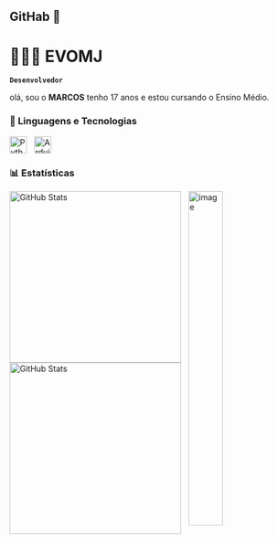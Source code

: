 ## GitHab 🤳

# 👩🏻‍💻 EVOMJ

**`Desenvolvedor`**

olá, sou o **MARCOS** tenho 17 anos  e estou cursando o Ensino Médio.



### 🤖 Linguagens e Tecnologias



<img 
    align="left" 
    alt="Python" 
    title="Python"
    width="30px" 
    style="padding-right: 10px;" 
    src="https://cdn.jsdelivr.net/gh/devicons/devicon@latest/icons/python/python-original.svg" 
/>


<img
       width="30px" 
    style="padding-right: 10px;" 
src="https://peteletrica.uff.br/wp-content/uploads/sites/509/2022/10/Arduino_Logo.svg_.png" alt="Arduino | PET-Elétrica UFF"/>





### **📊 Estatísticas**

<p>
  <img 
    align="left" 
    alt="GitHub Stats" 
    height="300" 
    style="padding-right: 10px;" 
    src="https://github-readme-stats.vercel.app/api?username=EVOMJ&show_icons=true&theme=tokyonight&include_all_commits=true&locale=pt-br" 
  />

<img 
      align="left" 
      alt="GitHub Stats" 
      height="300" 
      src="https://github-readme-stats.vercel.app/api/top-langs/?username=EVOMJ&theme=tokyonight&layout=compact&custom_title=Tecnologias&langs_count=9" 
  />


  <img
         width="60px"       
style="padding-right: 40px;" 
 width="442" height="585" alt="image" src="https://github.com/user-attachments/assets/dd98230b-71bd-4ae3-92ef-2e2e9a248bd0" />


</p>

